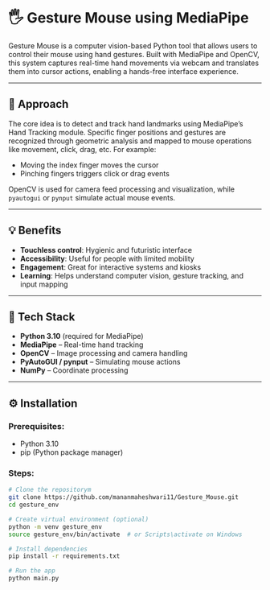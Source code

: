 # 🖐️ Gesture Mouse using MediaPipe

Gesture Mouse is a computer vision-based Python tool that allows users to control their mouse using hand gestures. Built with MediaPipe and OpenCV, this system captures real-time hand movements via webcam and translates them into cursor actions, enabling a hands-free interface experience.

---

## 🚀 Approach

The core idea is to detect and track hand landmarks using MediaPipe’s Hand Tracking module. Specific finger positions and gestures are recognized through geometric analysis and mapped to mouse operations like movement, click, drag, etc. For example:
- Moving the index finger moves the cursor
- Pinching fingers triggers click or drag events

OpenCV is used for camera feed processing and visualization, while `pyautogui` or `pynput` simulate actual mouse events.

---

## 💡 Benefits

- **Touchless control**: Hygienic and futuristic interface
- **Accessibility**: Useful for people with limited mobility
- **Engagement**: Great for interactive systems and kiosks
- **Learning**: Helps understand computer vision, gesture tracking, and input mapping

---

## 🧰 Tech Stack

- **Python 3.10** (required for MediaPipe)
- **MediaPipe** – Real-time hand tracking
- **OpenCV** – Image processing and camera handling
- **PyAutoGUI / pynput** – Simulating mouse actions
- **NumPy** – Coordinate processing

---

## ⚙️ Installation

### Prerequisites:
- Python 3.10  
- pip (Python package manager)

### Steps:
```bash
# Clone the repositorym
git clone https://github.com/mananmaheshwari11/Gesture_Mouse.git
cd gesture_env

# Create virtual environment (optional)
python -m venv gesture_env
source gesture_env/bin/activate  # or Scripts\activate on Windows

# Install dependencies
pip install -r requirements.txt

# Run the app
python main.py

